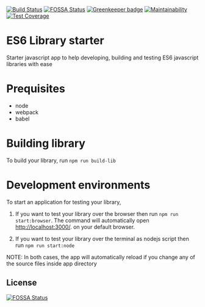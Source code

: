 [![Build Status](https://travis-ci.org/rajey/es6-library-starter.svg?branch=master)](https://travis-ci.org/rajey/es6-library-starter)
[![FOSSA Status](https://app.fossa.io/api/projects/git%2Bgithub.com%2Frajey%2Fes6-library-starter.svg?type=shield)](https://app.fossa.io/projects/git%2Bgithub.com%2Frajey%2Fes6-library-starter?ref=badge_shield)
[![Greenkeeper badge](https://badges.greenkeeper.io/rajey/es6-library-starter.svg)](https://greenkeeper.io/)
[![Maintainability](https://api.codeclimate.com/v1/badges/02ee03f17f8891ad73ed/maintainability)](https://codeclimate.com/github/rajey/es6-library-starter/maintainability)
[![Test Coverage](https://api.codeclimate.com/v1/badges/02ee03f17f8891ad73ed/test_coverage)](https://codeclimate.com/github/rajey/es6-library-starter/test_coverage)

# ES6 Library starter

Starter javascript app to help developing, building and testing ES6 javascript libraries with ease

# Prequisites

- node
- webpack
- babel

# Building library

To build your library, run `npm run build-lib`

# Development environments

To start an application for testing your library,

1. If you want to test your library over the browser then run `npm run start:browser`. The command will automatically open [http://localhost:3000/](http://localhost:3000/). on your default browser.

2. If you want to test your library over the terminal as nodejs script then run `npm run start:node`

NOTE: In both cases, the app will automatically reload if you change any of the source files inside app directory

## License

[![FOSSA Status](https://app.fossa.io/api/projects/git%2Bgithub.com%2Frajey%2Fes6-library-starter.svg?type=large)](https://app.fossa.io/projects/git%2Bgithub.com%2Frajey%2Fes6-library-starter?ref=badge_large)
